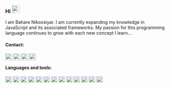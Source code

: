 ### Hi <img src="https://user-images.githubusercontent.com/74038190/216120986-f2752ca9-fe82-4aa3-befe-0a58db010d85.png" height="24px" width="24px" alt="happy-face">

I am Bahare Nikoosiyar. I am currently expanding my knowledge in JavaScript and its associated frameworks. My passion for this programming language continues to grow with each new concept I learn...

<h4>Contact:</h4>

<a href="bahare.nikoosiyar@gmail.com">
  <img align="left" alt="Bahare Nikoosiyar's Email" width="22px" src="https://user-images.githubusercontent.com/71316063/234708953-e7832e9b-91cd-49c5-9516-179194611dbd.svg" />
</a>
<a href="https://www.linkedin.com/in/bahare-nikoosiyar/">
  <img align="left" alt="Bahare Nikoosiyar's LinkedIN" width="22px" src="https://user-images.githubusercontent.com/71316063/234707906-333fb383-e5cc-4cd9-82b9-4c39bcf85858.svg" />
</a>

<a href="https://t.me/bahareni1">
  <img align="left" alt="Bahare Nikoosiyar's Telegram" width="22px" src="https://user-images.githubusercontent.com/71316063/234709288-0595e392-489e-4996-be8b-90e5a5e2d999.svg" />
</a>

<a href="https://instagram.com/bahareni1">
  <img align="left" alt="Bahare Nikoosiyar's instagram" width="22px" src="https://user-images.githubusercontent.com/71316063/234709292-4c42ba69-8d13-4337-b0a3-43887bdde014.svg" />
</a>

<br/>

<h4>Languages and tools:</h4>  

<code><img height="20" src="https://user-images.githubusercontent.com/71316063/234701847-8ce9b8fc-cd0f-4fce-b117-35d8a82f36d7.svg" style="max-width: 100%;"></code>
<code><img height="20" src="https://user-images.githubusercontent.com/71316063/234702498-609a95de-a022-4a8c-a362-a1c89af58ecc.svg" style="max-width: 100%;"></code>
<code><img height="20" src="https://user-images.githubusercontent.com/71316063/234702404-e0fccd9b-d08c-413c-a217-cfc3419b22ce.svg" style="max-width: 100%;"></code>
<code><img height="20" src="https://user-images.githubusercontent.com/71316063/234703551-cfdd656d-a6a1-4601-8620-a6817a3f76e1.svg" style="max-width: 100%;"></code>
<code><img height="20" src="https://user-images.githubusercontent.com/71316063/234702673-ac334b20-0ef4-4cb4-96ee-ba4534877881.svg" style="max-width: 100%;"></code>
<code><img height="20" src="https://user-images.githubusercontent.com/71316063/234702694-969646b7-1ab8-4370-9f82-4ff344c47327.svg" style="max-width: 100%;"></code>
<code><img height="20" src="https://user-images.githubusercontent.com/71316063/234703390-ac7a6ba2-d630-4d69-88d8-e41a661a0c00.svg" style="max-width: 100%;"></code>
<code><img height="20" src="https://user-images.githubusercontent.com/71316063/234702730-c4868781-600c-488d-95c8-989ba9f6f971.svg" style="max-width: 100%;"></code>
<code><img height="20" src="https://user-images.githubusercontent.com/71316063/234702761-c702fa5f-a57f-4e5a-a76c-3e1eea1166a9.svg" style="max-width: 100%;"></code>
<code><img height="20" src="https://user-images.githubusercontent.com/71316063/234703574-c41b056c-c59b-4b8a-a9c2-b6a5fa800d56.svg" style="max-width: 100%;"></code>
<code><img height="20" src="https://user-images.githubusercontent.com/71316063/234711132-445f93e9-e927-496d-b654-f0add92e92fe.svg" style="max-width: 100%;"></code>
<code><img height="20" src="https://user-images.githubusercontent.com/71316063/234703501-2e755796-bd16-4879-9d56-26fd8704a946.svg" style="max-width: 100%;"></code>
<code><img height="20" src="https://user-images.githubusercontent.com/71316063/234711940-7adbc744-51d9-45eb-a6e2-b8abdf0eeff3.svg" style="max-width: 100%;"></code>


